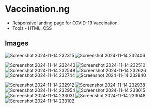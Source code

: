 # Vaccination.ng

- Responsive landing page for COVID-19 Vaccination.
- Tools - HTML, CSS

## Images




![Screenshot 2024-11-14 232315](https://github.com/user-attachments/assets/bbad4c30-e19c-4a81-a04e-95d37768068a)
![Screenshot 2024-11-14 232406](https://github.com/user-attachments/assets/2d356169-b2a6-4e9e-b07d-6ad7814b2a33)

![Screenshot 2024-11-14 232443](https://github.com/user-attachments/assets/7a443143-507a-4327-9c9f-1a78bef99bbc)
![Screenshot 2024-11-14 232510](https://github.com/user-attachments/assets/f7b9e513-0419-4c67-94ce-378e5b3ff365)
![Screenshot 2024-11-14 232548](https://github.com/user-attachments/assets/50153566-619e-4f54-a991-1443301500c4)
![Screenshot 2024-11-14 232626](https://github.com/user-attachments/assets/0dd2ba46-aa98-4def-bfc9-0777e706d569)
![Screenshot 2024-11-14 232744](https://github.com/user-attachments/assets/77dace7f-3fe1-46be-a24c-39653cc5aaae)
![Screenshot 2024-11-14 232840](https://github.com/user-attachments/assets/74cb49e0-08cb-4d08-b7a5-017a415b4059)

![Screenshot 2024-11-14 232912](https://github.com/user-attachments/assets/40642aa9-3d6b-415f-866f-85a6bb82b26a)
![Screenshot 2024-11-14 232938](https://github.com/user-attachments/assets/f0881199-7af8-4b87-ad7e-05ee13c9076a)
![Screenshot 2024-11-14 232954](https://github.com/user-attachments/assets/c9cab80e-f511-490c-843b-b1b2fcf97844)
![Screenshot 2024-11-14 233015](https://github.com/user-attachments/assets/20a4b79c-f951-4f23-a8e4-b0a4b9ce33b7)
![Screenshot 2024-11-14 233031](https://github.com/user-attachments/assets/a24c1ec0-777c-489a-babe-1e264c1f0efe)
![Screenshot 2024-11-14 233048](https://github.com/user-attachments/assets/ba02102f-1c73-48c6-923c-d909fe13bc2e)
![Screenshot 2024-11-14 233102](https://github.com/user-attachments/assets/c57c3562-b96c-4639-b304-2884e98b0cdc)

